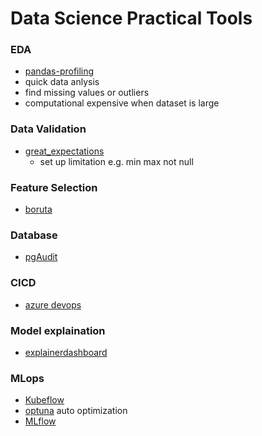 # Data Science Practical Tools

### EDA
- [pandas-profiling](https://github.com/pandas-profiling/pandas-profiling)
- quick data anlysis
- find missing values or outliers
- computational expensive when dataset is large

### Data Validation
- [great_expectations](https://github.com/great-expectations/great_expectations)
  - set up limitation e.g. min max not null

### Feature Selection
- [boruta](https://github.com/scikit-learn-contrib/boruta_py)


### Database
- [pgAudit](https://github.com/jinisaweaklearner/pgaudit)


### CICD
- [azure devops](https://azure.microsoft.com/en-au/services/devops/#overview)


### Model explaination
- [explainerdashboard](https://github.com/oegedijk/explainerdashboard)


### MLops
- [Kubeflow](https://www.kubeflow.org/docs/components/pipelines/introduction/)
- [optuna](https://optuna.org/) auto optimization
- [MLflow](https://mlflow.org/docs/latest/tracking.html)
